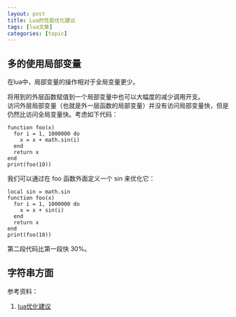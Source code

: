 ```yaml
---
layout: post
title: Lua的性能优化建议 
tags: [lua文章]
categories: [topic]
---
```

## 多的使用局部变量

在lua中，局部变量的操作相对于全局变量更少。

将用到的外层函数赋值到一个局部变量中也可以大幅度的减少调用开支。  
访问外层局部变量（也就是外一层函数的局部变量）并没有访问局部变量快，但是仍然比访问全局变量快。考虑如下代码：

    
    
    function foo(x)
      for i = 1, 1000000 do
        x = x + math.sin(i)
      end
      return x
    end
    print(foo(10))
    

我们可以通过在 foo 函数外面定义一个 sin 来优化它：

    
    
    local sin = math.sin
    function foo(x)
      for i = 1, 1000000 do
        x = x + sin(i)
      end
      return x
    end
    print(foo(10))
    

第二段代码比第一段快 30%。

## 字符串方面

参考资料：

  1. [lua优化建议](https://segmentfault.com/a/1190000004372649#articleHeader2)